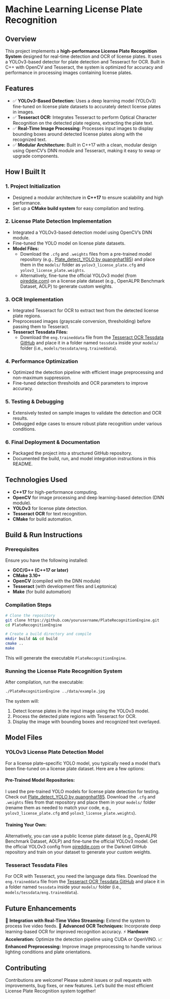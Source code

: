 # Machine Learning License Plate Recognition

## Overview
This project implements a **high-performance License Plate Recognition System** designed for real-time detection and OCR of license plates. It uses a YOLOv3-based detector for plate detection and Tesseract for OCR. Built in C++ with OpenCV and Tesseract, the system is optimized for accuracy and performance in processing images containing license plates.

## Features
- ✅ **YOLOv3-Based Detection:** Uses a deep learning model (YOLOv3) fine-tuned on license plate datasets to accurately detect license plates in images.
- ✅ **Tesseract OCR:** Integrates Tesseract to perform Optical Character Recognition on the detected plate regions, extracting the plate text.
- ✅ **Real-Time Image Processing:** Processes input images to display bounding boxes around detected license plates along with the recognized text.
- ✅ **Modular Architecture:** Built in C++17 with a clean, modular design using OpenCV’s DNN module and Tesseract, making it easy to swap or upgrade components.

## How I Built It
### 1. Project Initialization
- Designed a modular architecture in **C++17** to ensure scalability and high performance.
- Set up a **CMake build system** for easy compilation and testing.

### 2. License Plate Detection Implementation
- Integrated a YOLOv3-based detection model using OpenCV’s DNN module.
- Fine-tuned the YOLO model on license plate datasets.
- **Model Files:**  
  - Download the `.cfg` and `.weights` files from a pre-trained model repository (e.g., [Plate_detect_YOLO by quangnhat185](https://github.com/quangnhat185/Plate_detect_YOLO)) and place them in the `models/` folder as `yolov3_license_plate.cfg` and `yolov3_license_plate.weights`.  
  - Alternatively, fine-tune the official YOLOv3 model (from [pjreddie.com](https://pjreddie.com/darknet/yolo/)) on a license plate dataset (e.g., OpenALPR Benchmark Dataset, AOLP) to generate custom weights.

### 3. OCR Implementation
- Integrated Tesseract for OCR to extract text from the detected license plate regions.
- Preprocessed images (grayscale conversion, thresholding) before passing them to Tesseract.
- **Tesseract Tessdata Files:**  
  - Download the `eng.traineddata` file from the [Tesseract OCR Tessdata GitHub](https://github.com/tesseract-ocr/tessdata) and place it in a folder named `tessdata` inside your `models/` folder (i.e., `models/tessdata/eng.traineddata`).

### 4. Performance Optimization
- Optimized the detection pipeline with efficient image preprocessing and non-maximum suppression.
- Fine-tuned detection thresholds and OCR parameters to improve accuracy.

### 5. Testing & Debugging
- Extensively tested on sample images to validate the detection and OCR results.
- Debugged edge cases to ensure robust plate recognition under various conditions.

### 6. Final Deployment & Documentation
- Packaged the project into a structured GitHub repository.
- Documented the build, run, and model integration instructions in this README.

## Technologies Used
- **C++17** for high-performance computing.
- **OpenCV** for image processing and deep learning-based detection (DNN module).
- **YOLOv3** for license plate detection.
- **Tesseract OCR** for text recognition.
- **CMake** for build automation.

## Build & Run Instructions

### Prerequisites
Ensure you have the following installed:
- **GCC/G++ (C++17 or later)**
- **CMake 3.10+**
- **OpenCV** (compiled with the DNN module)
- **Tesseract** (with development files and Leptonica)
- **Make** (for build automation)

### Compilation Steps
```bash
# Clone the repository
git clone https://github.com/yourusername/PlateRecognitionEngine.git
cd PlateRecognitionEngine

# Create a build directory and compile
mkdir build && cd build
cmake ..
make
```
This will generate the executable `PlateRecognitionEngine`.

### Running the License Plate Recognition System
After compilation, run the executable:
```bash
./PlateRecognitionEngine ../data/example.jpg
```
The system will:
1. Detect license plates in the input image using the YOLOv3 model.
2. Process the detected plate regions with Tesseract for OCR.
3. Display the image with bounding boxes and recognized text overlayed.

## Model Files

### YOLOv3 License Plate Detection Model
For a license plate–specific YOLO model, you typically need a model that’s been fine-tuned on a license plate dataset. Here are a few options:

#### Pre-Trained Model Repositories:
I used the pre-trained YOLO models for license plate detection for testing. Check out [Plate_detect_YOLO by quangnhat185](https://github.com/quangnhat185/Plate_detect_YOLO). Download the `.cfg` and `.weights` files from that repository and place them in your `models/` folder (rename them as needed to match your code, e.g., `yolov3_license_plate.cfg` and `yolov3_license_plate.weights`).

#### Training Your Own:
Alternatively, you can use a public license plate dataset (e.g., OpenALPR Benchmark Dataset, AOLP) and fine-tune the official YOLOv3 model. Get the official YOLOv3 config from [pjreddie.com](https://pjreddie.com/darknet/yolo/) or the Darknet GitHub repository and train on your dataset to generate your custom weights.

### Tesseract Tessdata Files
For OCR with Tesseract, you need the language data files. Download the `eng.traineddata` file from the [Tesseract OCR Tessdata GitHub](https://github.com/tesseract-ocr/tessdata) and place it in a folder named `tessdata` inside your `models/` folder (i.e., `models/tessdata/eng.traineddata`).

## Future Enhancements
🚀 **Integration with Real-Time Video Streaming:** Extend the system to process live video feeds.
🧠 **Advanced OCR Techniques:** Incorporate deep learning-based OCR for improved recognition accuracy.
⚡ **Hardware Acceleration:** Optimize the detection pipeline using CUDA or OpenVINO.
📈 **Enhanced Preprocessing:** Improve image preprocessing to handle various lighting conditions and plate orientations.

## Contributing
Contributions are welcome! Please submit issues or pull requests with improvements, bug fixes, or new features. Let’s build the most efficient License Plate Recognition system together!
